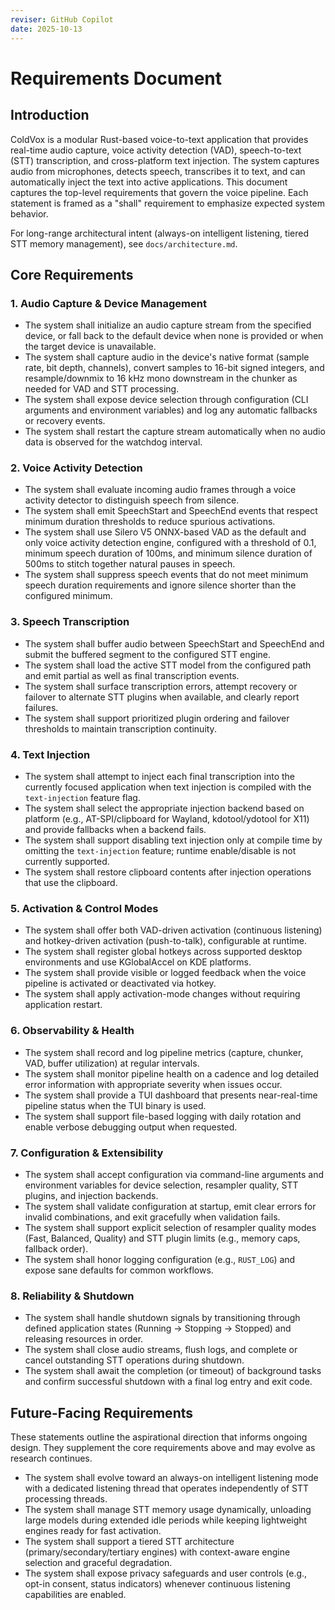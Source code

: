 ```yaml
---
reviser: GitHub Copilot
date: 2025-10-13
---
```


# Requirements Document

## Introduction

ColdVox is a modular Rust-based voice-to-text application that provides real-time audio capture, voice activity detection (VAD), speech-to-text (STT) transcription, and cross-platform text injection. The system captures audio from microphones, detects speech, transcribes it to text, and can automatically inject the text into active applications. This document captures the top-level requirements that govern the voice pipeline. Each statement is framed as a "shall" requirement to emphasize expected system behavior.

For long-range architectural intent (always-on intelligent listening, tiered STT memory management), see `docs/architecture.md`.

## Core Requirements

### 1. Audio Capture & Device Management

- The system shall initialize an audio capture stream from the specified device, or fall back to the default device when none is provided or when the target device is unavailable.
- The system shall capture audio in the device's native format (sample rate, bit depth, channels), convert samples to 16-bit signed integers, and resample/downmix to 16 kHz mono downstream in the chunker as needed for VAD and STT processing.
- The system shall expose device selection through configuration (CLI arguments and environment variables) and log any automatic fallbacks or recovery events.
- The system shall restart the capture stream automatically when no audio data is observed for the watchdog interval.


### 2. Voice Activity Detection

- The system shall evaluate incoming audio frames through a voice activity detector to distinguish speech from silence.
- The system shall emit SpeechStart and SpeechEnd events that respect minimum duration thresholds to reduce spurious activations.
- The system shall use Silero V5 ONNX-based VAD as the default and only voice activity detection engine, configured with a threshold of 0.1, minimum speech duration of 100ms, and minimum silence duration of 500ms to stitch together natural pauses in speech.
- The system shall suppress speech events that do not meet minimum speech duration requirements and ignore silence shorter than the configured minimum.

### 3. Speech Transcription

- The system shall buffer audio between SpeechStart and SpeechEnd and submit the buffered segment to the configured STT engine.
- The system shall load the active STT model from the configured path and emit partial as well as final transcription events.
- The system shall surface transcription errors, attempt recovery or failover to alternate STT plugins when available, and clearly report failures.
- The system shall support prioritized plugin ordering and failover thresholds to maintain transcription continuity.

### 4. Text Injection

- The system shall attempt to inject each final transcription into the currently focused application when text injection is compiled with the `text-injection` feature flag.
- The system shall select the appropriate injection backend based on platform (e.g., AT-SPI/clipboard for Wayland, kdotool/ydotool for X11) and provide fallbacks when a backend fails.
- The system shall support disabling text injection only at compile time by omitting the `text-injection` feature; runtime enable/disable is not currently supported.
- The system shall restore clipboard contents after injection operations that use the clipboard.

### 5. Activation & Control Modes

- The system shall offer both VAD-driven activation (continuous listening) and hotkey-driven activation (push-to-talk), configurable at runtime.
- The system shall register global hotkeys across supported desktop environments and use KGlobalAccel on KDE platforms.
- The system shall provide visible or logged feedback when the voice pipeline is activated or deactivated via hotkey.
- The system shall apply activation-mode changes without requiring application restart.

### 6. Observability & Health

- The system shall record and log pipeline metrics (capture, chunker, VAD, buffer utilization) at regular intervals.
- The system shall monitor pipeline health on a cadence and log detailed error information with appropriate severity when issues occur.
- The system shall provide a TUI dashboard that presents near-real-time pipeline status when the TUI binary is used.
- The system shall support file-based logging with daily rotation and enable verbose debugging output when requested.

### 7. Configuration & Extensibility

- The system shall accept configuration via command-line arguments and environment variables for device selection, resampler quality, STT plugins, and injection backends.
- The system shall validate configuration at startup, emit clear errors for invalid combinations, and exit gracefully when validation fails.
- The system shall support explicit selection of resampler quality modes (Fast, Balanced, Quality) and STT plugin limits (e.g., memory caps, fallback order).
- The system shall honor logging configuration (e.g., `RUST_LOG`) and expose sane defaults for common workflows.

### 8. Reliability & Shutdown

- The system shall handle shutdown signals by transitioning through defined application states (Running → Stopping → Stopped) and releasing resources in order.
- The system shall close audio streams, flush logs, and complete or cancel outstanding STT operations during shutdown.
- The system shall await the completion (or timeout) of background tasks and confirm successful shutdown with a final log entry and exit code.

## Future-Facing Requirements

These statements outline the aspirational direction that informs ongoing design. They supplement the core requirements above and may evolve as research continues.

- The system shall evolve toward an always-on intelligent listening mode with a dedicated listening thread that operates independently of STT processing threads.
- The system shall manage STT memory usage dynamically, unloading large models during extended idle periods while keeping lightweight engines ready for fast activation.
- The system shall support a tiered STT architecture (primary/secondary/tertiary engines) with context-aware engine selection and graceful degradation.
- The system shall expose privacy safeguards and user controls (e.g., opt-in consent, status indicators) whenever continuous listening capabilities are enabled.
